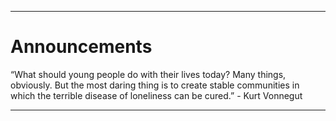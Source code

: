 ---
# Announcements

“What should young people do with their lives today? Many things, obviously. But the most daring thing is to create stable communities in which the terrible disease of loneliness can be cured.” - Kurt Vonnegut


---